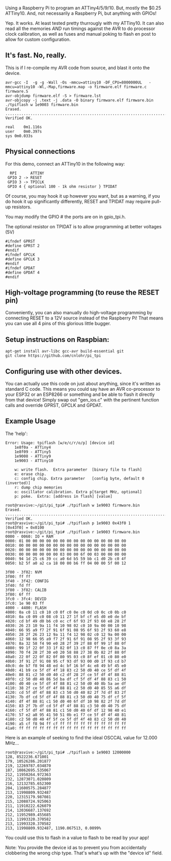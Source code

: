 Using a Raspberry Pi to program an ATTiny4/5/9/10.  But, mostly the $0.25 ATTiny10.  And, not necessarily a Raspberry Pi, but anything with GPIOs!

Yep.  It works.  At least tested pretty thurrougly with my ATTiny10.  It can also read all the memories _AND_ run timings against the AVR to do processor clock calibration, as well as fuses and manual poking to flash en post to allow for custom configuration.

## It's fast.  No, really.

This is if I re-compile my AVR code from source, and blast it onto the device.

```
avr-gcc -I  -g -g -Wall -Os -mmcu=attiny10 -DF_CPU=8000000UL   -mmcu=attiny10 -Wl,-Map,firmware.map -o firmware.elf firmware.c firmware.S
avr-objdump firmware.elf -S > firmware.lst
avr-objcopy -j .text -j .data -O binary firmware.elf firmware.bin 
./tpiflash w 1e9003 firmware.bin
Erased.
............................................................................................................
Verified OK.

real	0m1.116s
user	0m0.397s
sys	0m0.033s
```

## Physical connections

For this demo, connect an ATTiny10 in the following way:

```
  RPI      ATTINY
 GPIO 2 -> RESET
 GPIO 3 -> TPICLK
 GPIO 4 { optional 100 - 1k ohm resistor } TPIDAT 
```

Of course, you may hook it up however you want, but as a warning, if you do hook it up significantly differently, RESET and TPIDAT may require pull-up resistors.

You may modify the GPIO # the ports are on in gpio_tpi.h.

The optional resistor on TPIDAT is to allow programming at better voltages (5V)


```
#ifndef GPRST
#define GPRST 2
#endif
#ifndef GPCLK
#define GPCLK 3
#endif
#ifndef GPDAT
#define GPDAT 4
#endif
```

## High-voltage programming (to reuse the RESET pin)

Conveniently, you can also manually do high-voltage programming by connecting RESET to a 12V source instead of the Raspberry Pi!  That means you can use all 4 pins of this glorious little bugger.


## Setup instructions on Raspbian:
```
apt-get install avr-libc gcc-avr build-essential git
git clone https://github.com/cnlohr/pi_tpi
```

## Configuring use with other devices.

You can actually use this code on just about anything, since it's written as standard C code.  This means you could say have an AVR co-processor to your ESP32 or an ESP8266 or something and be able to flash it directly from that device!  Simply swap out "gen_ios.c" with the pertinent function calls and override GPRST, GPCLK and GPDAT.

## Example Usage

The 'help':

```
Error: Usage: tpiflash [w/e/c/r/o/p] [device id]
	1e8f0a - ATTiny4
	1e8f09 - ATTiny5
	1e9008 - ATTiny9
	1e9003 - ATTiny10

	w: write flash.  Extra parameter  [binary file to flash]
	e: erase chip.
	c: config chip. Extra parameter   [config byte, default 0 (inverted)]
	r: dump chip memories
	o: oscillator calibration. Extra p[target MHz, optional]
	p: poke.  Extra: [address in flash] [value]
```


```
root@rasvive:~/git/pi_tpi# ./tpiflash w 1e9003 firmware.bin
Erased.
............................................................................................................
Verified OK.
root@rasvive:~/git/pi_tpi# ./tpiflash p 1e9003 0x43f0 1
[0x43f0] = 0x0100
root@rasvive:~/git/pi_tpi# ./tpiflash r 1e9003 firmware.bin
0000 - 0060: IO + RAM
0000: 01 00 00 00 00 00 00 00 00 00 00 00 00 00 00 00 
0010: 00 00 00 00 00 00 00 00 00 00 00 00 00 00 00 00 
0020: 00 00 00 00 00 00 00 00 00 00 00 00 00 00 00 00 
0030: 00 00 00 00 00 00 03 00 00 6f 00 03 00 00 00 00 
0040: 94 1d 25 c6 39 cc a0 6d b5 59 bb c1 d0 2b c0 4f 
0050: b2 5f a0 a2 ca 18 00 00 b6 ff 04 00 00 5f 00 12 

3f00 - 3f02: NVM
3f00: ff ff 
3f40 - 3f42: CONFIG
3f40: fd ff 
3f80 - 3f82: CALIB
3f80: 6f ff 
3fc0 - 3fc4: DEVID
3fc0: 1e 90 03 ff 
4000 - 4400: FLASH
4000: 0a c0 11 c0 10 c0 0f c0 0e c0 0d c0 0c c0 0b c0 
4010: 0a c0 09 c0 08 c0 11 27 1f bf cf e5 d0 e0 de bf 
4020: cd bf 49 d0 b6 c0 ec cf 6f 93 2f 93 60 e8 28 2f 
4030: 26 23 10 9a 11 f4 10 98 02 c0 10 9a 00 00 10 98 
4040: 66 95 a9 f7 2f 91 6f 91 08 95 6f 93 2f 93 60 e8 
4050: 28 2f 26 23 12 9a 11 f4 12 98 02 c0 12 9a 00 00 
4060: 12 98 66 95 a9 f7 2f 91 6f 91 08 95 2f 93 3f 93 
4070: 8a 32 58 f4 90 e0 28 2f 39 2f 88 0f 99 1f 88 0f 
4080: 99 1f 22 0f 33 1f 82 0f 13 c0 87 ff 0e c0 8a 3a 
4090: 70 f4 28 2f 30 e0 20 58 88 27 38 0b 82 2f 88 0f 
40a0: 22 0f 22 0f 82 0f 80 95 03 c0 8f ef 01 c0 80 e0 
40b0: 3f 91 2f 91 08 95 cf 93 df 93 00 d0 1f 93 cd b7 
40c0: de b7 f8 94 48 ed 4c bf 16 bf 4c e8 49 bf 45 e0 
40d0: 41 b9 ce 5f df 4f 18 83 c2 50 d0 40 ce 5f df 4f 
40e0: 88 81 c2 50 d0 40 c2 df 28 2f ce 5f df 4f 88 81 
40f0: c2 50 d0 40 86 5d ba df cf 5f df 4f 88 83 c1 50 
4100: d0 40 ce 5f df 4f 88 81 c2 50 d0 40 8b 5a ae df 
4110: 38 2f ce 5f df 4f 88 81 c2 50 d0 40 85 55 a6 df 
4120: cd 5f df 4f 88 83 c3 50 d0 40 82 2f 7d df 83 2f 
4130: 7b df cd 5f df 4f 88 81 c3 50 d0 40 75 df cf 5f 
4140: df 4f 88 81 c1 50 d0 40 6f df 10 98 82 2f 7d df 
4150: 83 2f 7b df cd 5f df 4f 88 81 c3 50 d0 40 75 df 
4160: cf 5f df 4f 88 81 c1 50 d0 40 6f df 12 98 40 e1 
4170: 57 e2 a8 95 41 50 51 0b e1 f7 ce 5f df 4f 48 81 
4180: c2 50 d0 40 4f 5f ce 5f df 4f 48 83 c2 50 d0 40 
4190: a5 cf f8 94 ff cf ff ff ff ff ff ff ff ff ff ff 
41a0: ff ff ff ff ff ff ff ff ff ff ff ff ff ff ff ff 
```

Here is an example of seeking to find the ideal OSCCAL value for 12.000 MHz...
```
root@rasvive:~/git/pi_tpi# ./tpiflash o 1e9003 12000000
128, 8522236.671001
179, 10526286.201877
219, 12269787.034870
187, 10862695.535067
212, 11950264.972363
232, 12873071.020809
216, 12132785.652300
204, 11600575.284877
213, 11998809.932487
220, 12315179.987081
215, 12088724.925063
211, 11910222.626079
214, 12036687.137692
212, 11952989.455685
213, 11993320.370582
213, 11993320.370582
213, 11998809.932487, 1190.067513, 0.0099%
```

You could use this to flash in a value to flash to be read by your app!

Note: You provide the device id as to prevent you from accidentally clobbering the wrong chip type.  That's what's up with the "device id" field.


